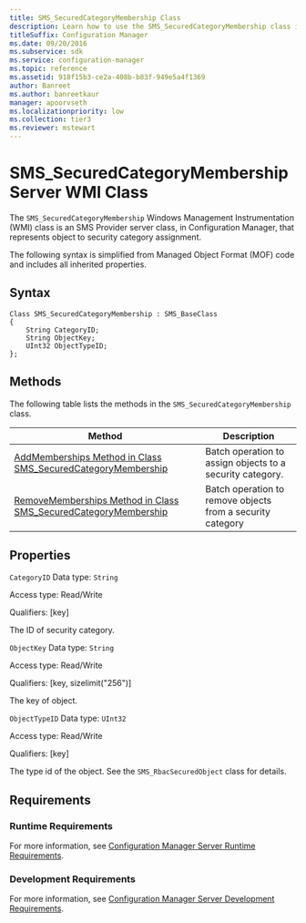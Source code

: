 ```yaml
---
title: SMS_SecuredCategoryMembership Class
description: Learn how to use the SMS_SecuredCategoryMembership class in Configuration Manager.
titleSuffix: Configuration Manager
ms.date: 09/20/2016
ms.subservice: sdk
ms.service: configuration-manager
ms.topic: reference
ms.assetid: 918f15b3-ce2a-408b-b83f-949e5a4f1369
author: Banreet
ms.author: banreetkaur
manager: apoorvseth
ms.localizationpriority: low
ms.collection: tier3
ms.reviewer: mstewart
---
```

# SMS_SecuredCategoryMembership Server WMI Class
The `SMS_SecuredCategoryMembership` Windows Management Instrumentation (WMI) class is an SMS Provider server class, in Configuration Manager, that represents object to security category assignment.

 The following syntax is simplified from Managed Object Format (MOF) code and includes all inherited properties.

## Syntax

```
Class SMS_SecuredCategoryMembership : SMS_BaseClass
{
    String CategoryID;
    String ObjectKey;
    UInt32 ObjectTypeID;
};
```

## Methods
 The following table lists the methods in the `SMS_SecuredCategoryMembership` class.

|Method|Description|
|------------|-----------------|
|[AddMemberships Method in Class SMS_SecuredCategoryMembership](../../../../../develop/reference/core/servers/configure/addmemberships-method-in-class-sms_securedcategorymembership.md)|Batch operation to assign objects to a security category.|
|[RemoveMemberships Method in Class SMS_SecuredCategoryMembership](../../../../../develop/reference/core/servers/configure/removememberships-method-in-class-sms_securedcategorymembership.md)|Batch operation to remove objects from a security category|

## Properties
 `CategoryID`
 Data type: `String`

 Access type: Read/Write

 Qualifiers: [key]

 The ID of security category.

 `ObjectKey`
 Data type: `String`

 Access type: Read/Write

 Qualifiers: [key, sizelimit("256")]

 The key of object.

 `ObjectTypeID`
 Data type: `UInt32`

 Access type: Read/Write

 Qualifiers: [key]

 The type id of the object. See the `SMS_RbacSecuredObject` class for details.

## Requirements

### Runtime Requirements
 For more information, see [Configuration Manager Server Runtime Requirements](../../../../../develop/core/reqs/server-runtime-requirements.md).

### Development Requirements
 For more information, see [Configuration Manager Server Development Requirements](../../../../../develop/core/reqs/server-development-requirements.md).
